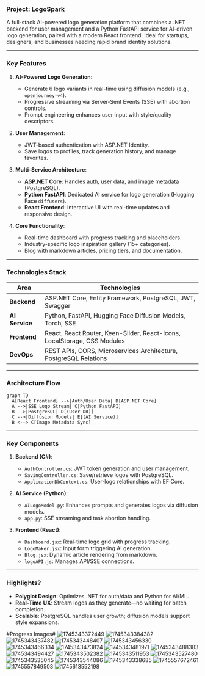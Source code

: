 ### **Project: LogoSpark**  
A full-stack AI-powered logo generation platform that combines a .NET backend for user management and a Python FastAPI service for AI-driven logo generation, paired with a modern React frontend. Ideal for startups, designers, and businesses needing rapid brand identity solutions.

---

### **Key Features**  
1. **AI-Powered Logo Generation**:  
   - Generate 6 logo variants in real-time using diffusion models (e.g., `openjourney-v4`).  
   - Progressive streaming via Server-Sent Events (SSE) with abortion controls.  
   - Prompt engineering enhances user input with style/quality descriptors.  

2. **User Management**:  
   - JWT-based authentication with ASP.NET Identity.  
   - Save logos to profiles, track generation history, and manage favorites.  

3. **Multi-Service Architecture**:  
   - **ASP.NET Core**: Handles auth, user data, and image metadata (PostgreSQL).  
   - **Python FastAPI**: Dedicated AI service for logo generation (Hugging Face `diffusers`).  
   - **React Frontend**: Interactive UI with real-time updates and responsive design.  

4. **Core Functionality**:  
   - Real-time dashboard with progress tracking and placeholders.  
   - Industry-specific logo inspiration gallery (15+ categories).  
   - Blog with markdown articles, pricing tiers, and documentation.  

---

### **Technologies Stack**  
| **Area**       | **Technologies**                                                                 |  
|----------------|----------------------------------------------------------------------------------|  
| **Backend**    | ASP.NET Core, Entity Framework, PostgreSQL, JWT, Swagger                        |  
| **AI Service** | Python, FastAPI, Hugging Face Diffusion Models, Torch, SSE                      |  
| **Frontend**   | React, React Router, Keen-Slider, React-Icons, LocalStorage, CSS Modules        |  
| **DevOps**     | REST APIs, CORS, Microservices Architecture, PostgreSQL Relations              |  

---

### **Architecture Flow**  
```mermaid
graph TD
  A[React Frontend] -->|Auth/User Data| B[ASP.NET Core]
  A -->|SSE Logo Stream| C[Python FastAPI]
  B -->|PostgreSQL| D[(User DB)]
  C -->|Diffusion Models| E[(AI Service)]
  B <--> C[Image Metadata Sync]
```

---

### **Key Components**  
1. **Backend (C#)**:  
   - `AuthController.cs`: JWT token generation and user management.  
   - `SavingController.cs`: Save/retrieve logos with PostgreSQL.  
   - `ApplicationDbContext.cs`: User-logo relationships with EF Core.  

2. **AI Service (Python)**:  
   - `AILogoModel.py`: Enhances prompts and generates logos via diffusion models.  
   - `app.py`: SSE streaming and task abortion handling.  

3. **Frontend (React)**:  
   - `Dashboard.jsx`: Real-time logo grid with progress tracking.  
   - `LogoMaker.jsx`: Input form triggering AI generation.  
   - `Blog.jsx`: Dynamic article rendering from markdown.  
   - `logoAPI.js`: Manages API/SSE connections.  

---

### **Highlights?**  
- **Polyglot Design**: Optimizes .NET for auth/data and Python for AI/ML.  
- **Real-Time UX**: Stream logos as they generate—no waiting for batch completion.  
- **Scalable**: PostgreSQL handles user growth; diffusion models support style expansions.  

#Progress Images#
![1745343372449](image/README/1745343372449.png)
![1745343384382](image/README/1745343384382.png)
![1745343437482](image/README/1745343437482.png)
![1745343448407](image/README/1745343448407.png)
![1745343456330](image/README/1745343456330.png)
![1745343466334](image/README/1745343466334.png)
![1745343473824](image/README/1745343473824.png)
![1745343481971](image/README/1745343481971.png)
![1745343488383](image/README/1745343488383.png)
![1745343494427](image/README/1745343494427.png)
![1745343502382](image/README/1745343502382.png)
![1745343511953](image/README/1745343511953.png)
![1745343527480](image/README/1745343527480.png)
![1745343535045](image/README/1745343535045.png)
![1745343544086](image/README/1745343544086.png)
![1745343338685](image/README/1745343338685.png)
![1745557672461](image/README/1745557672461.png)
![1745557849503](image/README/1745557849503.png)
![1745613552198](image/README/1745613552198.png)